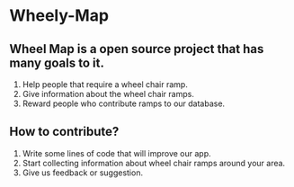 # Wheely-Map

## Wheel Map is a open source project that has many goals to it.
1. Help people that require a wheel chair ramp.
2. Give information about the wheel chair ramps.
3. Reward people who contribute ramps to our database.

## How to contribute?
1. Write some lines of code that will improve our app.
2. Start collecting information about wheel chair ramps around your area.
3. Give us feedback or suggestion.
